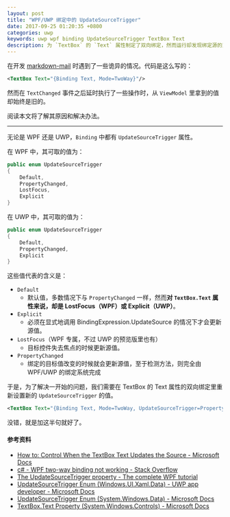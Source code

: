 ```yaml
---
layout: post
title: "WPF/UWP 绑定中的 UpdateSourceTrigger"
date: 2017-09-25 01:20:35 +0800
categories: uwp
keywords: uwp wpf binding UpdateSourceTrigger TextBox Text
description: 为 `TextBox` 的 `Text` 属性制定了双向绑定，然而运行却发现绑定源的对应属性却不及时变化。阅读本文将了解其原因和解决办法。
---
```


在开发 [markdown-mail](https://github.com/walterlv/markdown-mail) 时遇到了一些诡异的情况。代码是这么写的：

```xml
<TextBox Text="{Binding Text, Mode=TwoWay}"/>
```

然而在 `TextChanged` 事件之后延时执行了一些操作时，从 `ViewModel` 里拿到的值却始终是旧的。

阅读本文将了解其原因和解决办法。

---

无论是 WPF 还是 UWP，`Binding` 中都有 `UpdateSourceTrigger` 属性。

在 WPF 中，其可取的值为：

```csharp
public enum UpdateSourceTrigger
{
    Default,
    PropertyChanged,
    LostFocus,
    Explicit
}
```

在 UWP 中，其可取的值为：

```csharp
public enum UpdateSourceTrigger
{
    Default,
    PropertyChanged,
    Explicit
}
```

这些值代表的含义是：

- `Default`
  - 默认值，多数情况下与 `PropertyChanged` 一样，然而**对 `TextBox.Text` 属性来说，却是 LostFocus（WPF）或 Explicit（UWP）**。
- `Explicit`
  - 必须在显式地调用 BindingExpression.UpdateSource 的情况下才会更新源值。
- `LostFocus`（WPF 专属，不过 UWP 的预览版里也有）
  - 目标控件失去焦点的时候更新源值。
- `PropertyChanged`
  - 绑定的目标值改变的时候就会更新源值，至于检测方法，则完全由 WPF/UWP 的绑定系统完成

于是，为了解决一开始的问题，我们需要在 TextBox 的 Text 属性的双向绑定里重新设置新的 `UpdateSourceTrigger` 的值。

```xml
<TextBox Text="{Binding Text, Mode=TwoWay, UpdateSourceTrigger=PropertyChanged}"/>
```

没错，就是加这半句就好了。

#### 参考资料
- [How to: Control When the TextBox Text Updates the Source - Microsoft Docs](https://docs.microsoft.com/en-us/dotnet/framework/wpf/data/how-to-control-when-the-textbox-text-updates-the-source)
- [c# - WPF two-way binding not working - Stack Overflow](https://stackoverflow.com/questions/22253211/wpf-two-way-binding-not-working)
- [The UpdateSourceTrigger property - The complete WPF tutorial](http://www.wpf-tutorial.com/data-binding/the-update-source-trigger-property/)
- [UpdateSourceTrigger Enum (Windows.UI.Xaml.Data) - UWP app developer - Microsoft Docs](https://docs.microsoft.com/en-us/uwp/api/windows.ui.xaml.data.updatesourcetrigger)
- [UpdateSourceTrigger Enum (System.Windows.Data) - Microsoft Docs](https://docs.microsoft.com/zh-cn/dotnet/api/system.windows.data.updatesourcetrigger?view=netframework-4.7)
- [TextBox.Text Property (System.Windows.Controls) - Microsoft Docs](https://docs.microsoft.com/zh-cn/dotnet/api/system.windows.controls.textbox.text?view=netframework-4.7#System_Windows_Controls_TextBox_Text)
